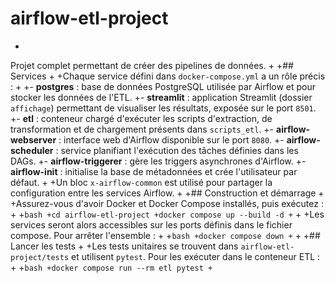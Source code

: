# airflow-etl-project
+
 Projet complet permettant de créer des pipelines de données.
+
+## Services
+
+Chaque service défini dans `docker-compose.yml` a un rôle précis :
+
+- **postgres** : base de données PostgreSQL utilisée par Airflow et pour stocker les données de l'ETL.
+- **streamlit** : application Streamlit (dossier `affichage`) permettant de visualiser les résultats, exposée sur le port `8501`.
+- **etl** : conteneur chargé d'exécuter les scripts d'extraction, de transformation et de chargement présents dans `scripts_etl`.
+- **airflow-webserver** : interface web d'Airflow disponible sur le port `8080`.
+- **airflow-scheduler** : service planifiant l'exécution des tâches définies dans les DAGs.
+- **airflow-triggerer** : gère les triggers asynchrones d'Airflow.
+- **airflow-init** : initialise la base de métadonnées et crée l'utilisateur par défaut.
+
+Un bloc `x-airflow-common` est utilisé pour partager la configuration entre les services Airflow.
+
+## Construction et démarrage
+
+Assurez-vous d'avoir Docker et Docker Compose installés, puis exécutez :
+
+```bash
+cd airflow-etl-project
+docker compose up --build -d
+```
+
+Les services seront alors accessibles sur les ports définis dans le fichier compose. Pour arrêter l'ensemble :
+
+```bash
+docker compose down
+```
+
+## Lancer les tests
+
+Les tests unitaires se trouvent dans `airflow-etl-project/tests` et utilisent `pytest`. Pour les exécuter dans le conteneur ETL :
+
+```bash
+docker compose run --rm etl pytest
+```

